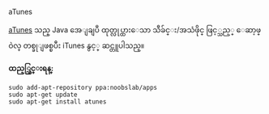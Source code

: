  aTunes

[aTunes](http://www.atunes.org/) သည္ Java အေျချပဳ ထုတ္လုပ္ထားေသာ သီခ်င္း/အသံဖိုင္ ဖြင့္သည့္ ေဆာ့ဖ္ဝဲလ္ တစ္ခုျဖစ္ၿပီး iTunes နွင့္ ဆင္တူပါသည္။

**ထည့္သြင္းရန္:**

	sudo add-apt-repository ppa:noobslab/apps
	sudo apt-get update
	sudo apt-get install atunes

